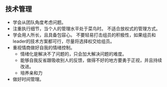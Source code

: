 技术管理
---------------------------
- 学会从团队角度考虑问题。
- 注重执行细节，当个人的管理水平处于菜鸟时。 不适合放权式的管理方式。
- 学会用人所长，且具备包容心。 不要轻易打击组员的积极性，如果组员和leader的技术方案都可行，尽量将选择权交给组员。
- 重视情商做好自我的情绪控制。
	- 情绪化是解决不了问题的，只会加大解决问题的难度。
	- 能够自我反省跟吸收别人的反馈，做得不好的地方要勇于正视，并且持续改进。
	- 培养亲和力
- 做好时间管理。

